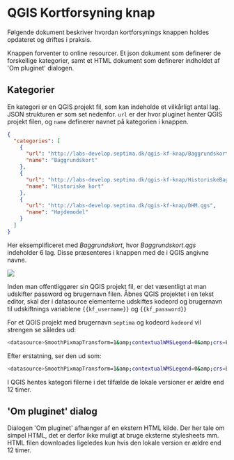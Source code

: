 # QGIS Kortforsyning knap

Følgende dokument beskriver hvordan kortforsynings knappen holdes opdateret og
driftes i praksis.

Knappen forventer to online resourcer. Et json dokument som definerer de
forskellige kategorier, samt et HTML dokument som definerer indholdet af 'Om
pluginet' dialogen.

## Kategorier

En kategori er en QGIS projekt fil, som kan indeholde et vilkårligt antal lag.
JSON strukturen er som set nedenfor. `url` er der hvor pluginet henter QGIS
projekt filen, og `name` definerer navnet på kategorien i knappen.

```json
{
  "categories": [
    {
      "url": "http://labs-develop.septima.dk/qgis-kf-knap/Baggrundskort.qgs",
      "name": "Baggrundskort"
    },
    {
      "url": "http://labs-develop.septima.dk/qgis-kf-knap/HistoriskeBaggrundskort.qgs",
      "name": "Historiske kort"
    },
    {
      "url": "http://labs-develop.septima.dk/qgis-kf-knap/DHM.qgs",
      "name": "Højdemodel"
    }
  ]
}
```

Her eksemplificeret med *Baggrundskort*, hvor *Baggrundskort.qgs* indeholder 6 lag. Disse præsenteres i knappen med de i QGIS angivne navne.

![](/Users/telling/Septima/qgis-kf-knappen/NylmHU1Ffg.png)

Inden man offentliggører sin QGIS projekt fil, er det væsentligt at man udskifter password og brugernavn filen. Åbnes QGIS projektet i en tekst editor, skal der i datasource elementerne udskiftes kodeord og brugernavn til udskiftnings variablene `{{kf_username}}` og `{{kf_password}}`

For et QGIS projekt med brugernavn `septima` og kodeord `kodeord` vil strengen se således ud:

```sh
<datasource>SmoothPixmapTransform=1&amp;contextualWMSLegend=0&amp;crs=EPSG:25832&amp;dpiMode=7&amp;featureCount=10&amp;format=image/jpeg&amp;layers=dtk_skaermkort_daempet&amp;styles=&amp;url=http://kortforsyningen.kms.dk/?servicename%3Dtopo_skaermkort%26client%3DQGIS%26version%3D1.1.1%26login%3Dseptima%26password%3Dkodeord</datasource>
```

Efter erstatning, ser den ud som:

```sh
<datasource>SmoothPixmapTransform=1&amp;contextualWMSLegend=0&amp;crs=EPSG:25832&amp;dpiMode=7&amp;featureCount=10&amp;format=image/jpeg&amp;layers=dtk_skaermkort_daempet&amp;styles=&amp;url=http://kortforsyningen.kms.dk/?servicename%3Dtopo_skaermkort%26client%3DQGIS%26version%3D1.1.1%26login%3D{{kf_username}}%26password%3D{{kf_password}}</datasource>
```

I QGIS hentes kategori filerne i det tilfælde de lokale versioner er ældre end 12 timer.

## 'Om pluginet' dialog

Dialogen 'Om pluginet' afhænger af en ekstern HTML kilde. Der her tale om simpel HTML, det er derfor ikke muligt at bruge eksterne stylesheets mm. HTML filen downloades ligeledes kun hvis den lokale version er ældre end 12 timer.